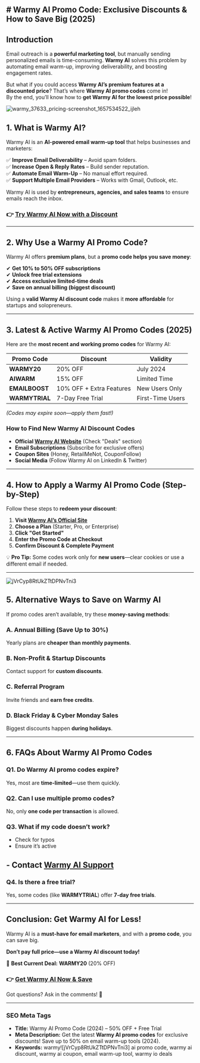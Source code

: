 ## # **Warmy AI Promo Code: Exclusive Discounts & How to Save Big (2025)**  

## **Introduction**  

Email outreach is a **powerful marketing tool**, but manually sending personalized emails is time-consuming. **Warmy AI** solves this problem by automating email warm-up, improving deliverability, and boosting engagement rates.  

But what if you could access **Warmy AI’s premium features at a discounted price**? That’s where **Warmy AI promo codes** come in!  
By the end, you’ll know how to **get Warmy AI for the lowest price possible**!  


![warmy_37633_pricing-screenshot_1657534522_ijleh](https://github.com/user-attachments/assets/93993898-ee5d-4fe1-93d2-515961ceef84)




## **1. What is Warmy AI?**  

Warmy AI is an **AI-powered email warm-up tool** that helps businesses and marketers:  

✅ **Improve Email Deliverability** – Avoid spam folders.  
✅ **Increase Open & Reply Rates** – Build sender reputation.  
✅ **Automate Email Warm-Up** – No manual effort required.  
✅ **Support Multiple Email Providers** – Works with Gmail, Outlook, etc.  

Warmy AI is used by **entrepreneurs, agencies, and sales teams** to ensure emails reach the inbox.  

### 👉 **[Try Warmy AI Now with a Discount](https://warmy.io/?fpr=discount6088)**  

---  

## **2. Why Use a Warmy AI Promo Code?**  

Warmy AI offers **premium plans**, but a **promo code helps you save money**:  

✔ **Get 10% to 50% OFF subscriptions**  
✔ **Unlock free trial extensions**  
✔ **Access exclusive limited-time deals**  
✔ **Save on annual billing (biggest discount)**  

Using a **valid Warmy AI discount code** makes it **more affordable** for startups and solopreneurs.  

---  

## **3. Latest & Active Warmy AI Promo Codes (2025)**  

Here are the **most recent and working promo codes** for Warmy AI:  

| **Promo Code**  | **Discount** | **Validity** |  
|----------------|------------|-------------|  
| **WARMY20** | 20% OFF | July 2024 |  
| **AIWARM** | 15% OFF | Limited Time |  
| **EMAILBOOST** | 10% OFF + Extra Features | New Users Only |  
| **WARMYTRIAL** | 7-Day Free Trial | First-Time Users |  

*(Codes may expire soon—apply them fast!)*  

### **How to Find New Warmy AI Discount Codes**  
- **Official [Warmy AI Website](https://warmy.io/?fpr=discount6088)** (Check "Deals" section)  
- **Email Subscriptions** (Subscribe for exclusive offers)  
- **Coupon Sites** (Honey, RetailMeNot, CouponFollow)  
- **Social Media** (Follow Warmy AI on LinkedIn & Twitter)  

---  

## **4. How to Apply a Warmy AI Promo Code (Step-by-Step)**  

Follow these steps to **redeem your discount**:  

1. **Visit [Warmy AI’s Official Site](https://warmy.io/?fpr=discount6088)**  
2. **Choose a Plan** (Starter, Pro, or Enterprise)  
3. **Click "Get Started"**  
4. **Enter the Promo Code at Checkout**  
5. **Confirm Discount & Complete Payment**  

💡 **Pro Tip:** Some codes work only for **new users**—clear cookies or use a different email if needed.  

---  
![jVrCyp8RtUkZTtDPNvTni3](https://github.com/user-attachments/assets/c01a3d1d-a60b-486f-9a28-1ec1081d629b)



## **5. Alternative Ways to Save on Warmy AI**  

If promo codes aren’t available, try these **money-saving methods**:  

### **A. Annual Billing (Save Up to 30%)**  
Yearly plans are **cheaper than monthly payments**.  

### **B. Non-Profit & Startup Discounts**  
Contact support for **custom discounts**.  

### **C. Referral Program**  
Invite friends and **earn free credits**.  

### **D. Black Friday & Cyber Monday Sales**  
Biggest discounts happen **during holidays**.  

---  

## **6. FAQs About Warmy AI Promo Codes**  

### **Q1. Do Warmy AI promo codes expire?**  
Yes, most are **time-limited**—use them quickly.  

### **Q2. Can I use multiple promo codes?**  
No, only **one code per transaction** is allowed.  

### **Q3. What if my code doesn’t work?**  
- Check for typos  
- Ensure it’s active  
## - Contact [Warmy AI Support](https://warmy.io/?fpr=discount6088)  

### **Q4. Is there a free trial?**  
Yes, some codes (like **WARMYTRIAL**) offer **7-day free trials**.  

---  

## **Conclusion: Get Warmy AI for Less!**  

Warmy AI is a **must-have for email marketers**, and with a **promo code**, you can save big.  

**Don’t pay full price—use a Warmy AI discount today!**  

📌 **Best Current Deal:** **WARMY20** (20% OFF)  

### 👉 **[Get Warmy AI Now & Save](https://warmy.io/?fpr=discount6088)**  

Got questions? Ask in the comments! 🚀  

---  

### **SEO Meta Tags**  
- **Title:** Warmy AI Promo Code (2024) – 50% OFF + Free Trial  
- **Meta Description:** Get the latest **Warmy AI promo codes** for exclusive discounts! Save up to 50% on email warm-up tools (2024).  
- **Keywords:** warmy![jVrCyp8RtUkZTtDPNvTni3]
 ai promo code, warmy ai discount, warmy ai coupon, email warm-up tool, warmy io deals  
